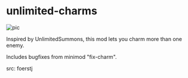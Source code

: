 # unlimited-charms

![pic](pic.jpg)

Inspired by UnlimitedSummons, this mod lets you charm more than one enemy.

Includes bugfixes from minimod "fix-charm".

src: foerstj
